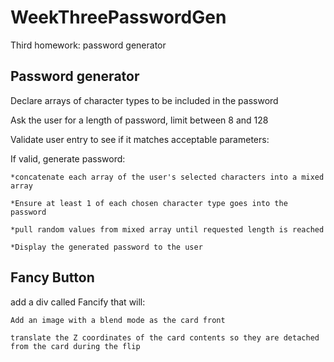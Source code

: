 # WeekThreePasswordGen
Third homework: password generator

## Password generator

Declare arrays of character types to be included in the password

Ask the user for a length of password, limit between 8 and 128

Validate user entry to see if it matches acceptable parameters:

If valid, generate password:

    *concatenate each array of the user's selected characters into a mixed array
    
    *Ensure at least 1 of each chosen character type goes into the password
    
    *pull random values from mixed array until requested length is reached
    
    *Display the generated password to the user

## Fancy Button

add a div called Fancify that will:

    Add an image with a blend mode as the card front

    translate the Z coordinates of the card contents so they are detached from the card during the flip 